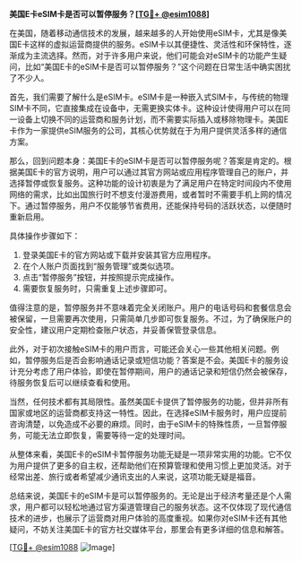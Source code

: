 **美国E卡eSIM卡是否可以暂停服务？[[TG💪+ @esim1088](https://t.me/s/esim1088)]**

在美国，随着移动通信技术的发展，越来越多的人开始使用eSIM卡，尤其是像美国E卡这样的虚拟运营商提供的服务。eSIM卡以其便捷性、灵活性和环保特性，逐渐成为主流选择。然而，对于许多用户来说，他们可能会对eSIM卡的功能产生疑问，比如“美国E卡的eSIM卡是否可以暂停服务？”这个问题在日常生活中确实困扰了不少人。

首先，我们需要了解什么是eSIM卡。eSIM卡是一种嵌入式SIM卡，与传统的物理SIM卡不同，它直接集成在设备中，无需更换实体卡。这种设计使得用户可以在同一设备上切换不同的运营商和服务计划，而不需要实际插入或移除物理卡。美国E卡作为一家提供eSIM服务的公司，其核心优势就在于为用户提供灵活多样的通信方案。

那么，回到问题本身：美国E卡的eSIM卡是否可以暂停服务呢？答案是肯定的。根据美国E卡的官方说明，用户可以通过其官方网站或应用程序管理自己的账户，并选择暂停或恢复服务。这种功能的设计初衷是为了满足用户在特定时间段内不使用网络的需求，比如出国旅行时不想支付漫游费用，或者暂时不需要手机上网的情况下。通过暂停服务，用户不仅能够节省费用，还能保持号码的活跃状态，以便随时重新启用。

具体操作步骤如下：
1. 登录美国E卡的官方网站或下载并安装其官方应用程序。
2. 在个人账户页面找到“服务管理”或类似选项。
3. 点击“暂停服务”按钮，并按照提示完成操作。
4. 需要恢复服务时，只需重复上述步骤即可。

值得注意的是，暂停服务并不意味着完全关闭账户。用户的电话号码和套餐信息会被保留，一旦需要再次使用，只需简单几步即可恢复服务。不过，为了确保账户的安全性，建议用户定期检查账户状态，并妥善保管登录信息。

此外，对于初次接触eSIM卡的用户而言，可能还会关心一些其他相关问题。例如，暂停服务后是否会影响通话记录或短信功能？答案是不会。美国E卡的服务设计充分考虑了用户体验，即使在暂停期间，用户的通话记录和短信仍然会被保存，待服务恢复后可以继续查看和使用。

当然，任何技术都有其局限性。虽然美国E卡提供了暂停服务的功能，但并非所有国家或地区的运营商都支持这一特性。因此，在选择eSIM卡服务时，用户应提前咨询清楚，以免造成不必要的麻烦。同时，由于eSIM卡的特殊性质，一旦暂停服务，可能无法立即恢复，需要等待一定的处理时间。

从整体来看，美国E卡的eSIM卡暂停服务功能无疑是一项非常实用的功能。它不仅为用户提供了更多的自主权，还帮助他们在预算管理和使用习惯上更加灵活。对于经常出差、旅行或者希望减少通讯支出的人来说，这项功能无疑是福音。

总结来说，美国E卡的eSIM卡是可以暂停服务的。无论是出于经济考量还是个人需求，用户都可以轻松地通过官方渠道管理自己的服务状态。这不仅体现了现代通信技术的进步，也展示了运营商对用户体验的高度重视。如果你对eSIM卡还有其他疑问，不妨关注美国E卡的官方社交媒体平台，那里会有更多详细的信息和解答。

[[TG💪+ @esim1088](https://t.me/s/esim1088) ![Image](https://i.postimg.cc/4NQfJmqS/Snipaste-2025-05-13-00-14-12.png)]